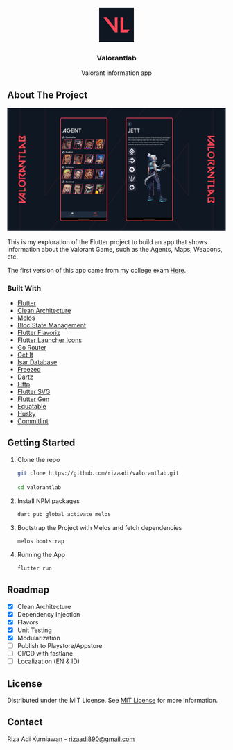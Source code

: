 <br/>
<div align="center">
<a>
<img src="https://github.com/rizaadi/valorantlab/blob/dc6541e32c01c4ca9c8e62e4dee588107028d745/launcher/ios-app-icon.png?raw=true" alt="Valorantlab Logo" width="80" height="80">
</a>
<h3 align="center">Valorantlab</h3>
<p align="center">
Valorant information app

</p>
</div>

## About The Project

![Product Screenshota](thumnail.png)

This is my exploration of the Flutter project to build an app that shows information about the Valorant Game, such as the Agents, Maps, Weapons, etc.

The first version of this app came from my college exam [Here](https://example.com).

### Built With

- [Flutter](https://flutter.dev/)
- [Clean Architecture](https://blog.cleancoder.com/uncle-bob/2012/08/13/the-clean-architecture.html)
- [Melos](https://pub.dev/packages/melos)
- [Bloc State Management](https://pub.dev/packages/flutter_bloc)
- [Flutter Flavoriz](https://pub.dev/packages/flutter_flavorizr)
- [Flutter Launcher Icons](https://pub.dev/packages/flutter_launcher_icons)
- [Go Router](https://pub.dev/packages/go_router)
- [Get It](https://pub.dev/packages/get_it)
- [Isar Database](https://pub.dev/packages/isar)
- [Freezed](https://pub.dev/packages/freezed)
- [Dartz](https://pub.dev/packages/dartz)
- [Http](https://pub.dev/packages/http)
- [Flutter SVG](https://pub.dev/packages/flutter_svg)
- [Flutter Gen](https://pub.dev/packages/flutter_gen)
- [Equatable](https://pub.dev/packages/equatable)
- [Husky](https://pub.dev/packages/husky)
- [Commitlint](https://pub.dev/packages/commitlint_cli)

## Getting Started

1. Clone the repo

   ```sh
   git clone https://github.com/rizaadi/valorantlab.git

   cd valorantlab
   ```

2. Install NPM packages

   ```sh
   dart pub global activate melos
   ```

3. Bootstrap the Project with Melos and fetch dependencies

   ```sh
   melos bootstrap
   ```

4. Running the App

   ```sh
   flutter run
   ```

## Roadmap

- [x] Clean Architecture
- [x] Dependency Injection
- [x] Flavors
- [x] Unit Testing
- [x] Modularization
- [ ] Publish to Playstore/Appstore
- [ ] CI/CD with fastlane
- [ ] Localization (EN & ID)

## License

Distributed under the MIT License. See [MIT License](https://github.com/rizaadi/valorantlab/blob/1c93f8261d7cb0c0bc2650b0ed6b8a9a5efeb716/LICENSE) for more information.

## Contact

Riza Adi Kurniawan - rizaadi890@gmail.com
